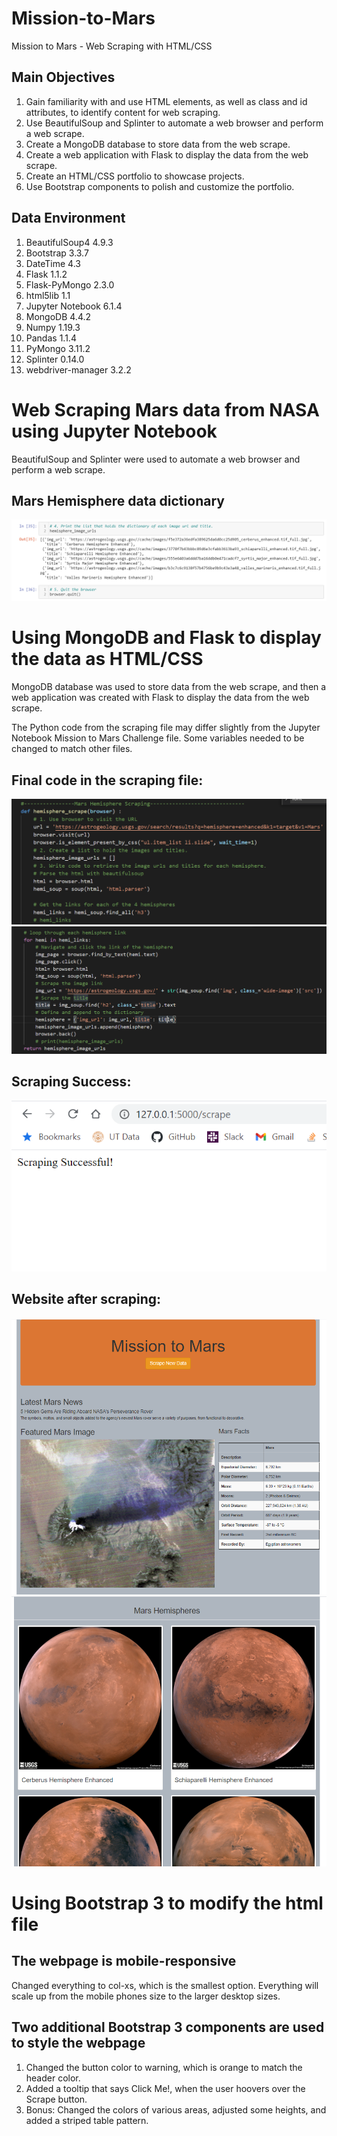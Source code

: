 # Mission-to-Mars
Mission to Mars - Web Scraping with HTML/CSS

## Main Objectives
1. Gain familiarity with and use HTML elements, as well as class and id attributes, to identify content for web scraping.
2. Use BeautifulSoup and Splinter to automate a web browser and perform a web scrape.
3. Create a MongoDB database to store data from the web scrape.
4. Create a web application with Flask to display the data from the web scrape.
5. Create an HTML/CSS portfolio to showcase projects.
6. Use Bootstrap components to polish and customize the portfolio.

## Data Environment
1.  BeautifulSoup4 4.9.3
2.  Bootstrap 3.3.7
3.  DateTime 4.3
4.  Flask 1.1.2
5.  Flask-PyMongo 2.3.0
6.  html5lib 1.1
7.  Jupyter Notebook 6.1.4
8.  MongoDB 4.4.2
9.  Numpy 1.19.3
10. Pandas 1.1.4
11. PyMongo 3.11.2
12. Splinter 0.14.0
13. webdriver-manager 3.2.2


# Web Scraping Mars data from NASA using Jupyter Notebook
BeautifulSoup and Splinter were used to automate a web browser and perform a web scrape.

## Mars Hemisphere data dictionary
![Pic 1](https://github.com/clondon0792/Mission_To_Mars_Analysis/blob/main/Resources/hemi_dict.PNG)

# Using MongoDB and Flask to display the data as HTML/CSS
MongoDB database was used to store data from the web scrape, and then a web application was created with Flask to display the data from the web scrape.

The Python code from the scraping file may differ slightly from the Jupyter Notebook Mission to Mars Challenge file.  Some variables needed to be changed to match other files. 

## Final code in the scraping file:
![Pic 2](https://github.com/clondon0792/Mission_To_Mars_Analysis/blob/main/Resources/code_top.PNG)
![Pic 3](https://github.com/clondon0792/Mission_To_Mars_Analysis/blob/main/Resources/code_bottom.PNG)

## Scraping Success:
![Pic 4](https://github.com/clondon0792/Mission_To_Mars_Analysis/blob/main/Resources/Successful_scrape.PNG)

## Website after scraping:
![Pic 5](https://github.com/clondon0792/Mission_To_Mars_Analysis/blob/main/Resources/website_top.PNG)
![Pic 6](https://github.com/clondon0792/Mission_To_Mars_Analysis/blob/main/Resources/website_bottom.PNG)

# Using Bootstrap 3 to modify the html file
## The webpage is mobile-responsive
Changed everything to col-xs, which is the smallest option.  Everything will scale up from the mobile phones size to the larger desktop sizes. 

## Two additional Bootstrap 3 components are used to style the webpage
1. Changed the button color to warning, which is orange to match the header color.
2. Added a tooltip that says Click Me!, when the user hoovers over the Scrape button.
3. Bonus: Changed the colors of various areas, adjusted some heights, and added a striped table pattern.
